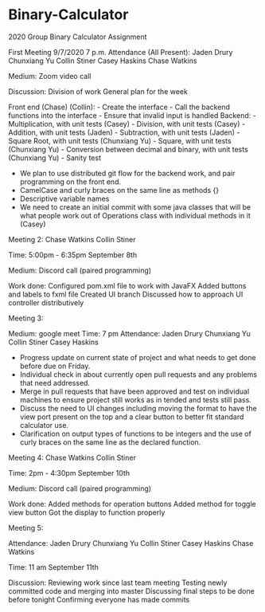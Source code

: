 # Binary-Calculator
2020 Group Binary Calculator Assignment

First Meeting 9/7/2020 7 p.m.
  Attendance (All Present):
    Jaden Drury
    Chunxiang Yu
    Collin Stiner
    Casey Haskins
    Chase Watkins

  Medium:
    Zoom video call

Discussion:
  Division of work
  General plan for the week

  Front end (Chase) (Collin):
      - Create the interface
      - Call the backend functions into the interface
          - Ensure that invalid input is handled
  Backend:
    - Multiplication, with unit tests  (Casey)
    - Division, with unit tests  (Casey)
    - Addition, with unit tests (Jaden)
    - Subtraction, with unit tests (Jaden)
    - Square Root, with unit tests (Chunxiang Yu)
    - Square, with unit tests (Chunxiang Yu)
    - Conversion between decimal and binary, with unit tests (Chunxiang Yu)
        - Sanity test

  - We plan to use distributed git flow for the backend work, and pair programming on the front end.
  - CamelCase and curly braces on the same line as methods {}
  - Descriptive variable names
  - We need to create an initial commit with some java classes that will be what people work out of 
    Operations class with individual methods in it (Casey)
    
    
    
Meeting 2:
  Chase Watkins
  Collin Stiner

  Time: 5:00pm - 6:35pm September 8th

  Medium: Discord call (paired programming)

  Work done:
    Configured pom.xml file to work with JavaFX
    Added buttons and labels to fxml file
    Created UI branch
    Discussed how to approach UI controller distributively



Meeting 3:

  Medium: google meet
  Time: 7 pm
  Attendance:
    Jaden Drury
    Chunxiang Yu
    Collin Stiner
    Casey Haskins

  - Progress update on current state of project and what needs to get done before due on Friday.
  - Individual check in about currently open pull requests and any problems that need addressed.
  - Merge in pull requests that have been approved and test on individual machines to ensure project still works as in tended and tests still pass.
  - Discuss the need to UI changes including moving the format to have the view port present on the top and a clear button to better fit standard calculator use.
  - Clarification on output types of functions to be integers and the use of curly braces on the same line as the declared function.



Meeting 4:
  Chase Watkins
  Collin Stiner

  Time: 2pm - 4:30pm September 10th

  Medium: Discord call (paired programming)

  Work done:
    Added methods for operation buttons
    Added method for toggle view button
    Got the display to function properly



Meeting 5:

  Attendance:
    Jaden Drury
    Chunxiang Yu
    Collin Stiner
    Casey Haskins
    Chase Watkins

  Time: 11 am September 11th

  Discussion:
  Reviewing work since last team meeting
  Testing newly committed code and merging into master
  Discussing final steps to be done before tonight
  Confirming everyone has made commits 
